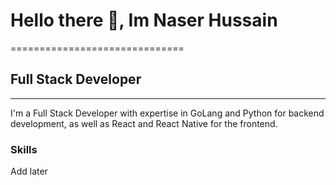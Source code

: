 # Hello there 👋, Im Naser Hussain
==============================
## Full Stack Developer
--------------------
I'm a Full Stack Developer with expertise in GoLang and Python for backend development, as well as React and React Native for the frontend.

### Skills

Add later
